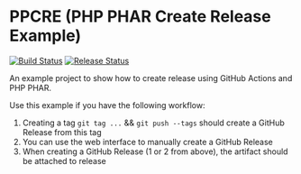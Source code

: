 # PPCRE (PHP PHAR Create Release Example)

[![Build Status][build badge]][actions link]
[![Release Status][release badge]][actions link]

An example project to show how to create release using GitHub Actions and PHP
PHAR.

Use this example if you have the following workflow:

1. Creating a tag `git tag ...` && `git push --tags` should create a GitHub
   Release from this tag
2. You can use the web interface to manually create a GitHub Release
3. When creating a GitHub Release (1 or 2 from above), the artifact should be
   attached to release

[build badge]: https://github.com/sergeyklay/gh-actions-php-phar-create-release-example/workflows/build/badge.svg
[release badge]: https://github.com/sergeyklay/gh-actions-php-phar-create-release-example/workflows/release/badge.svg
[actions link]: https://github.com/sergeyklay/gh-actions-php-phar-create-release-example/actions
